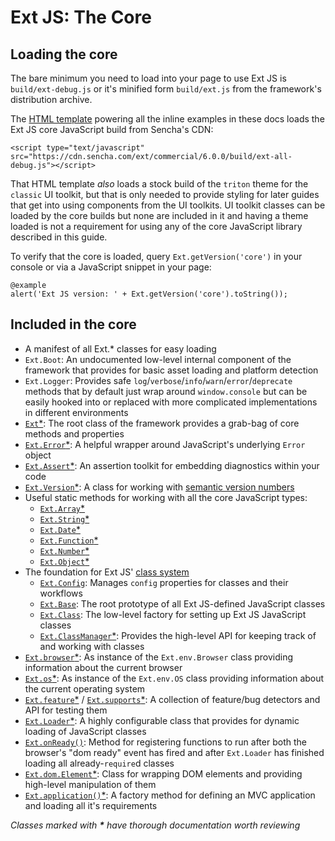 # Ext JS: The Core

## Loading the core
The bare minimum you need to load into your page to use Ext JS is `build/ext-debug.js` or it's minified
form `build/ext.js` from the framework's distribution archive.

The [HTML template](../eg-iframe.html) powering all the inline examples in these docs loads the Ext JS core JavaScript build
from Sencha's CDN:

    <script type="text/javascript" src="https://cdn.sencha.com/ext/commercial/6.0.0/build/ext-all-debug.js"></script>

That HTML template _also_ loads a stock build of the `triton` theme for the `classic` UI toolkit, but that is only needed to
provide styling for later guides that get into using components from the UI toolkits. UI toolkit classes can be loaded by the
core builds but none are included in it and having a theme loaded is not a requirement for using any of the core JavaScript library
described in this guide.

To verify that the core is loaded, query `Ext.getVersion('core')` in your console or via a JavaScript snippet in your page:

    @example
    alert('Ext JS version: ' + Ext.getVersion('core').toString());


## Included in the core
- A manifest of all Ext.* classes for easy loading
- `Ext.Boot`: An undocumented low-level internal component of the framework that provides for basic
asset loading and platform detection
- `Ext.Logger`: Provides safe `log`/`verbose`/`info`/`warn`/`error`/`deprecate` methods that by default
just wrap around `window.console` but can be easily hooked into or replaced with more complicated
implementations in different environments
- [`Ext`*](http://docs.sencha.com/extjs/6.0/6.0.0-classic/#!/api/Ext): The root class of the framework
provides a grab-bag of core methods and properties
- [`Ext.Error`*](http://docs.sencha.com/extjs/6.0/6.0.0-classic/#!/api/Ext.Error): A helpful wrapper around
JavaScript's underlying `Error` object
- [`Ext.Assert`*](http://docs.sencha.com/extjs/6.0/6.0.0-classic/#!/api/Ext.Assert): An assertion toolkit
for embedding diagnostics within your code
- [`Ext.Version`*](http://docs.sencha.com/extjs/6.0/6.0.0-classic/#!/api/Ext.Version): A class for working
with [semantic version numbers](http://semver.org)
- Useful static methods for working with all the core JavaScript types:
  - [`Ext.Array`*](http://docs.sencha.com/extjs/6.0/6.0.0-classic/#!/api/Ext.Array)
  - [`Ext.String`*](http://docs.sencha.com/extjs/6.0/6.0.0-classic/#!/api/Ext.String)
  - [`Ext.Date`*](http://docs.sencha.com/extjs/6.0/6.0.0-classic/#!/api/Ext.Date)
  - [`Ext.Function`*](http://docs.sencha.com/extjs/6.0/6.0.0-classic/#!/api/Ext.Function)
  - [`Ext.Number`*](http://docs.sencha.com/extjs/6.0/6.0.0-classic/#!/api/Ext.Number)
  - [`Ext.Object`*](http://docs.sencha.com/extjs/6.0/6.0.0-classic/#!/api/Ext.Object)
- The foundation for Ext JS' [class system](http://docs.sencha.com/extjs/6.0/core_concepts/classes.html)
  - [`Ext.Config`](http://docs.sencha.com/extjs/6.0/6.0.0-classic/#!/api/Ext.Config): Manages `config` properties for classes and
  their workflows
  - [`Ext.Base`](http://docs.sencha.com/extjs/6.0/6.0.0-classic/#!/api/Ext.Base): The root prototype of all Ext JS-defined
  JavaScript classes
  - [`Ext.Class`](http://docs.sencha.com/extjs/6.0/6.0.0-classic/#!/api/Ext.Class): The low-level factory for setting up
  Ext JS JavaScript classes
  - [`Ext.ClassManager`*](http://docs.sencha.com/extjs/6.0/6.0.0-classic/#!/api/Ext.ClassManager): Provides the high-level API
  for keeping track of and working with classes
- [`Ext.browser`*](http://docs.sencha.com/extjs/6.0/6.0.0-classic/#!/api/Ext.browser): As instance of the `Ext.env.Browser` class
providing information about the current browser
- [`Ext.os`*](http://docs.sencha.com/extjs/6.0/6.0.0-classic/#!/api/Ext.os): As instance of the `Ext.env.OS` class providing
information about the current operating system
- [`Ext.feature`*](http://docs.sencha.com/extjs/6.0/6.0.0-classic/#!/api/Ext.feature) / [`Ext.supports`*](http://docs.sencha.com/extjs/6.0/6.0.0-classic/#!/api/Ext.feature):
A collection of feature/bug detectors and API for testing them
- [`Ext.Loader`*](http://docs.sencha.com/extjs/6.0/6.0.0-classic/#!/api/Ext.Loader): A highly configurable
class that provides for dynamic loading of JavaScript classes
- [`Ext.onReady()`](http://docs.sencha.com/extjs/6.0/6.0.0-classic/#!/api/Ext-method-onReady): Method for registering functions to run after
both the browser's "dom ready" event has fired and after `Ext.Loader` has finished loading all already-`require`d classes
- [`Ext.dom.Element`*](http://docs.sencha.com/extjs/6.0/6.0.0-classic/#!/api/Ext.dom.Element): Class for wrapping DOM elements and providing
high-level manipulation of them
- [`Ext.application()`*](http://docs.sencha.com/extjs/6.0/6.0.0-classic/#!/api/Ext-method-application): A factory method for defining an
MVC application and loading all it's requirements

_Classes marked with __*__ have thorough documentation worth reviewing_